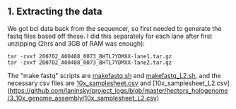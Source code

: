 ## 1. Extracting the data
We got bcl data back from the sequencer, so first needed to generate the fastq files based off these. I did this separately for each lane after first unzipping (2hrs and 3GB of RAM was enough):
```
tar -zvxf 200702_A00488_0073_BHTL7YDMXX-lane1.tar.gz
tar -zvxf 200702_A00488_0073_BHTL7YDMXX-lane2.tar.gz
```
The "make fastq" scripts are [makefastq.sh](https://github.com/laninsky/project_logs/blob/master/hectors_hologenome/3_10x_genome_assembly/makefastq.sh) and [makefastq_L2.sh](https://github.com/laninsky/project_logs/blob/master/hectors_hologenome/3_10x_genome_assembly/makefastq_L2.sh), and the necessary csv files are [10x_samplesheet.csv](https://github.com/laninsky/project_logs/blob/master/hectors_hologenome/3_10x_genome_assembly/10x_samplesheet.csv) and [10x_samplesheet_L2.csv] (https://github.com/laninsky/project_logs/blob/master/hectors_hologenome/3_10x_genome_assembly/10x_samplesheet_L2.csv)
